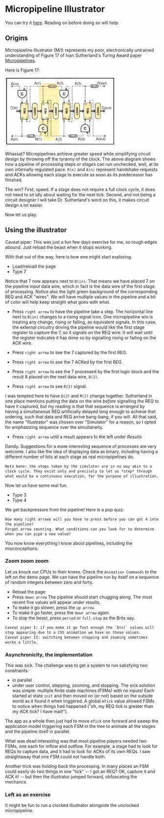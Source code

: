 # Micropipeline Illustrator

You can try it [here](https://kennytilton.github.io/micropipeline/). Reading on before doing so will help.

## Origins
Micropipeline Illustrator (M/I) represents my poor, electronically untrained understanding of Figure 17 of Ivan Sutherland's Turing Award paper [Micropipelines](https://dl.acm.org/citation.cfm?id=63532).

Here is Figure 17:

![Figure 17](https://github.com/kennytilton/kennytilton.github.io/blob/master/micropipeline/public/micropipeline.jpg) 

Whassat? Micropipelines achieve greater speed while simplifying circuit design by throwing off the tyranny of the clock. The above diagram shows how a pipeline of processing steps or *stages* can run unchecked, well, at its own internally regulated pace. `R(n)` and `A(n)` represent handshake requests and ACKs allowing each stage to execute as soon as its predecessor has finished.

The win? First, speed. If a stage does not require a full clock cycle, it does not need to sit idly about waiting for the next tick. Second, and not being a circuit designer I will take Dr. Sutherland's word on this, it makes circuit design a lot easier.

Now let us play.
## Using the illustrator
Caveat piper: This was just a fun few days exercise for me, so rough edges abound. Just reload the beast when it stops working.

With that out of the way, here is how one might start exploring.

* Load/reload the page
* Type 7

Notice that 7 now appears next to `D(in)`. That means we have placed 7 on the pipeline input data wire, which in fact is the data wire of the first stage of processing. Notice also the light green background of the corresponding REQ and ACK "wires". We will have multiple values in the pipeline and a bit of color will help keep straight what goes with what.

* Press `right arrow` to have the pipeline take a step. 
The horizontal line next to `R(in)` changes to a rising signal icon. One micropipeline win is treating any change, rising or falling, as equivalent signals. In this case, the external circuitry driving the pipeline would like the first stage register to capture the 7, so it signals on the REQ wire. It will wait until the register indicates it has done so by signalling rising or falling on the ACK wire.

* Press `right arrow` to see the 7 captured by the first REG.
* Press `right arrow` to see the 7 ACKed by the first REG.
* Press `right arrow` to see the 7 processed by the first logic block and the result 8 placed on the next data wire, `D(2)`.
* Press `right arrow` to see `R(2)` signal.

I was tempted here to have `D(2)` and `R(2)` change together. Sutherland in one place mentions putting the data on the wire *before* signalling the REQ to have it captured, but my reading is that that sequence is *arranged* by having a simultaneous REQ artificially delayed long enough to achieve that ordering, such that data and REQ arrive bang-bang, if you will. All that said, the name "Illustrator" was chosen over "Simulator" for a reason, so I opted for emphasizing sequence over the simultaneity.

* Press `right arrow` until a result appears to the left under *Results*

Dandy. Suggestions for a more interesting sequence of processes are very welcome. I also like the idea of displaying data as binary, including having a different number of bits at each stage as real micropipelines do.

````
Nota bene: the steps taken by the simulator are in no way akin to a clock cycle. They exist only and precisely to let us *step* through what would be a continuous execution, for the purpose of illustration.
````
Now let us have some real fun.

* Type 3
* Type 4

We get backpressure from the pipeline! Here is a pop quiz:
````
How many right arrows will you have to press before you can get 4 into the pipeline?
Forget arrow counting. What conditions can you look for to determine when you can pipe a new value?
````
You now know everything I know about pipelines, including the misconceptions.
### Zoom zoom zoom
Let us knock our CPUs to their knees. Check the `Animation Commands` to the left on the demo page. We can have the pipeline run by itself on a sequence of random integers between zero and forty. 
* Reload the page
* Press `down arrow`
The pipeline should start chugging along. The most recent five values will appear under results.
* To make it go slower, press the `up arrow`.
* To make it go faster, press the `down arrow` again.
* To stop the beast, press `period` or `full-stop` as the Brits say.

````
Caveat piper I: if you make it go fast enough the `D(n)` values will stop appearing due to a CSS animation we have on those values.
Caveat piper II: switching between stepping and zooming sometimes works a little.
````

### Asynchronicity, the implementation
This was sick. The challenge was to get a system to run satisfying two constraints:
* in parallel
* under user control, stepping, zooming, and stopping.
The sick solution was simple: multiple finite state machines (FSMs) with no inputs! Each started at state `init` and then moved on (or not) based on the outside world as it found it when triggered. A global `mTick` value allowed FSMs to notice when things had happened ("oh, my REQ tick is greater than my ACK tick? I have mail!").

The app as a whole then just had to move `mTick` one forward and sweep the application model triggering each FSM in the tree to animate all the stages and the pipeline itself in parallel.

What was dead interesting was that most pipeline players needed *two* FSMs, one each for inflow and outflow. For example, a stage had to look for REQs to capture data, and it had to look for ACKs of its own REQs. I saw straightaway that one FSM could not handle both.

Another trick was *holding back* the processing. In many places an FSM could easily do two things in one "tick" -- I got an REQ? OK, capture it and ACK it! -- but then the illustrator jumped forward, obfuscating the mechancs.

### Left as an exercise
It might be fun to run a clocked illustrator alongside the unclocked micropipeline.




